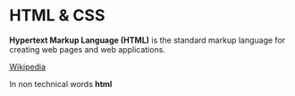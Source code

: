# HTML & CSS

**Hypertext Markup Language (HTML)** is the standard markup language for creating web pages and web applications. 

[Wikipedia](https://en.wikipedia.org/wiki/HML)

In non technical words **html** 
